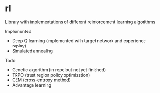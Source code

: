 # rl
Library with implementations of different reinforcement learning algorithms

Implemented:
* Deep Q learning (implemented with target network and experience replay)
* Simulated annealing

Todo:
* Genetic algorithm (in repo but not yet finished)
* TRPO (trust region policy optimization)
* CEM (cross-entropy method)
* Advantage learning

